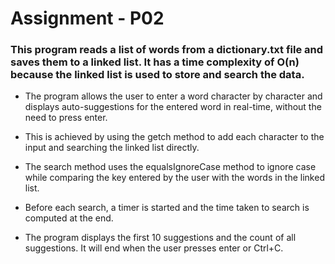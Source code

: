 # Assignment - P02
### This program reads a list of words from a dictionary.txt file and saves them to a linked list. It has a time complexity of O(n) because the linked list is used to store and search the data.

- The program allows the user to enter a word character by character and displays auto-suggestions for the entered word in real-time, without the need to press enter. 
- This is achieved by using the getch method to add each character to the input and searching the linked list directly.

- The search method uses the equalsIgnoreCase method to ignore case while comparing the key entered by the user with the words in the linked list. 
- Before each search, a timer is started and the time taken to search is computed at the end.
- The program displays the first 10 suggestions and the count of all suggestions. It will end when the user presses enter or Ctrl+C.
